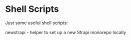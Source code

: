 # Shell Scripts

Just some useful shell scripts:

newstrapi - helper to set up a new Strapi monorepo locally
